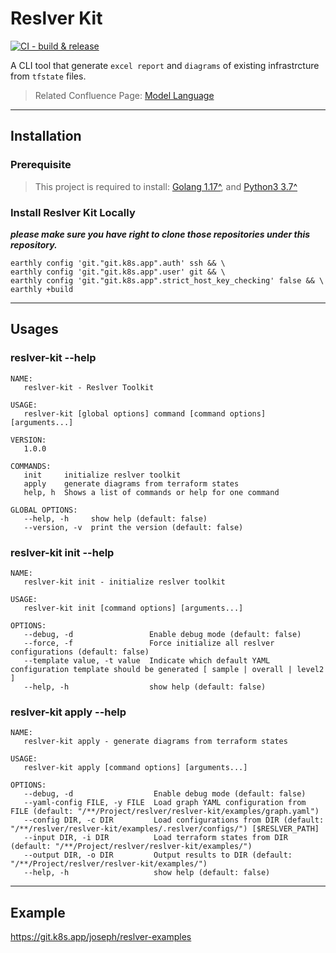 # Reslver Kit

[![CI - build & release](https://git.k8s.app/resolve/reslver-kit/actions/workflows/main.yml/badge.svg)](https://git.k8s.app/resolve/reslver-kit/actions/workflows/main.yml)

A CLI tool that generate `excel report` and `diagrams` of existing infrastrcture from `tfstate` files.

> Related Confluence Page: [Model Language](https://resolve.atlassian.net/wiki/spaces/P/pages/2165637181)

---

## Installation

### Prerequisite

> This project is required to install: [Golang 1.17^](https://go.dev/), and [Python3 3.7^](https://www.python.org)

### Install Reslver Kit Locally

**_please make sure you have right to clone those repositories under this repository._**

```
earthly config 'git."git.k8s.app".auth' ssh && \
earthly config 'git."git.k8s.app".user' git && \
earthly config 'git."git.k8s.app".strict_host_key_checking' false && \
earthly +build
```

---

## Usages

### reslver-kit --help

```
NAME:
   reslver-kit - Reslver Toolkit

USAGE:
   reslver-kit [global options] command [command options] [arguments...]

VERSION:
   1.0.0

COMMANDS:
   init     initialize reslver toolkit
   apply    generate diagrams from terraform states
   help, h  Shows a list of commands or help for one command

GLOBAL OPTIONS:
   --help, -h     show help (default: false)
   --version, -v  print the version (default: false)
```

### reslver-kit init --help

```
NAME:
   reslver-kit init - initialize reslver toolkit

USAGE:
   reslver-kit init [command options] [arguments...]

OPTIONS:
   --debug, -d                 Enable debug mode (default: false)
   --force, -f                 Force initialize all reslver configurations (default: false)
   --template value, -t value  Indicate which default YAML configuration template should be generated [ sample | overall | level2 ]
   --help, -h                  show help (default: false)
```

### reslver-kit apply --help

```
NAME:
   reslver-kit apply - generate diagrams from terraform states

USAGE:
   reslver-kit apply [command options] [arguments...]

OPTIONS:
   --debug, -d                  Enable debug mode (default: false)
   --yaml-config FILE, -y FILE  Load graph YAML configuration from FILE (default: "/**/Project/reslver/reslver-kit/examples/graph.yaml")
   --config DIR, -c DIR         Load configurations from DIR (default: "/**/reslver/reslver-kit/examples/.reslver/configs/") [$RESLVER_PATH]
   --input DIR, -i DIR          Load terraform states from DIR (default: "/**/Project/reslver/reslver-kit/examples/")
   --output DIR, -o DIR         Output results to DIR (default: "/**/Project/reslver/reslver-kit/examples/")
   --help, -h                   show help (default: false)
```

---

## Example

https://git.k8s.app/joseph/reslver-examples
